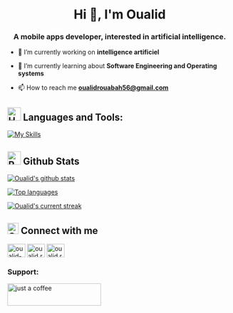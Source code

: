 <h1 align="center">Hi 👋, I'm Oualid</h1>
<h3 align="center">A mobile apps developer, interested in artificial intelligence.</h3>

- 🔭 I’m currently working on **intelligence artificiel**

- 🌱 I’m currently learning about **Software Engineering and Operating systems**

- 📫 How to reach me **oualidrouabah56@gmail.com**

## <img src="https://raw.githubusercontent.com/Tarikul-Islam-Anik/Animated-Fluent-Emojis/master/Emojis/Objects/Hammer%20and%20Wrench.png" alt="Hammer and Wrench" width="30" height="30" /> **Languages and Tools:**  
[![My Skills](https://skillicons.dev/icons?i=flutter,html,css,js,expressjs,nodejs,mongodb,firebase,sqlite,mysql,md,git,github,vscode,postman,androidstudio,pycharm,latex,stackoverflow,c,java,python,dart&perline=13)](#)

## <img src="https://raw.githubusercontent.com/Tarikul-Islam-Anik/Animated-Fluent-Emojis/master/Emojis/Travel%20and%20places/Rocket.png" alt="Rocket" width="30" height="30" /> Github Stats 

 [![Oualid's github stats](https://bad-apple-github-readme.vercel.app/api?username=oualidrouabah&show_icons=true&count_private=true&line_height=20&icon_color=00b3ff&theme=blue-green&title_color=00b3ff)](#)
 
 [![Top languages](https://github-readme-mwendwa.vercel.app/api/top-langs/?username=oualidrouabah&layout=compact&count_private=true&theme=blue-green&title_color=00b3ff)](#)

[![Oualid's current streak](https://streak-stats.demolab.com/?user=oualidrouabah&count_private=true&theme=blue-green&title_color=00b3ff)](#)


## <img src="https://raw.githubusercontent.com/Tarikul-Islam-Anik/Animated-Fluent-Emojis/master/Emojis/Travel%20and%20places/Globe%20with%20Meridians.png" alt="GLob with Meridians" width="25" height="25" /> **Connect with me**  
<p align="left">
<a href="https://linkedin.com/in/oualid-rouabah" target="blank"><img align="center" src="https://raw.githubusercontent.com/rahuldkjain/github-profile-readme-generator/master/src/images/icons/Social/linked-in-alt.svg" alt="oualid-rouabah" height="30" width="40" /></a>
<a href="https://fb.com/oualid.rouabh" target="blank"><img align="center" src="https://raw.githubusercontent.com/rahuldkjain/github-profile-readme-generator/master/src/images/icons/Social/facebook.svg" alt="oualid.rouabh" height="30" width="40" /></a>
<a href="https://instagram.com/oualid.rouabh" target="blank"><img align="center" src="https://raw.githubusercontent.com/rahuldkjain/github-profile-readme-generator/master/src/images/icons/Social/instagram.svg" alt="oualid.rouabh" height="30" width="40" /></a>
</p>


<h3 align="left">Support:</h3>
<p><a href="https://buymeacoffee.com/oualidrouabah"> <img align="left" src="https://cdn.buymeacoffee.com/buttons/v2/default-yellow.png" height="50" width="210" alt="just a coffee" /></a></p><br><br>


